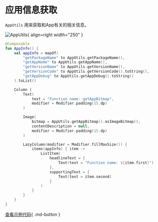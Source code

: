 # 应用信息获取

`AppUtils` 用来获取和App有关的相关信息。

![AppUtils](../img/app_utils.png){ align=right width="250" }

```kotlin
@Composable
fun AppInfo() {
    val appInfo = mapOf(
        "getPackageName" to AppUtils.getPackageName(),
        "getAppName" to AppUtils.getAppName(),
        "getVersionName" to AppUtils.getVersionName(),
        "getVersionCode" to AppUtils.getVersionCode().toString(),
        "getAppDebug" to AppUtils.getAppDebug().toString()
    ).toList()

    Column {
        Text(
            text = "Function name: getAppBitmap",
            modifier = Modifier.padding(15.dp)
        )

        Image(
            bitmap = AppUtils.getAppBitmap().asImageBitmap(),
            contentDescription = null,
            modifier = Modifier.padding(15.dp)
        )

        LazyColumn(modifier = Modifier.fillMaxSize()) {
            items(appInfo) { item ->
                ListItem(
                    headlineText = {
                        Text(text = "Function name: ${item.first}")
                    },
                    supportingText = {
                        Text(text = item.second)
                    }
                )
            }
        }
    }
}
```

[查看示例代码](https://github.com/SakurajimaMaii/Android-Vast-Extension/blob/develop/app-compose/src/main/kotlin/com/ave/vastgui/appcompose/example/informationget/AppInfo.kt){ .md-button }
